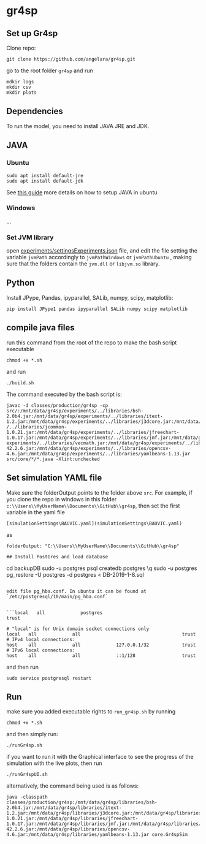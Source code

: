 # gr4sp

## Set up Gr4sp

Clone repo:

```git clone https://github.com/angelara/gr4sp.git```

go to the root folder `gr4sp` and run

```
mdkir logs
mkdir csv
mkdir plots
```
## Dependencies

To run the model, you need to install JAVA JRE and JDK.
## JAVA 
### Ubuntu
```
sudo apt install default-jre
sudo apt install default-jdk
```

See [this guide](https://www.digitalocean.com/community/tutorials/how-to-install-java-with-apt-on-ubuntu-18-04) more details on how to setup JAVA in ubuntu
### Windows
...

### Set JVM library

open [experiments/settingsExperiments.json](experiments/settingsExperiments.json) file, and edit the file setting the variable `jvmPath` accordingly to `jvmPathWindows` or `jvmPathUbuntu` , making sure that the folders contain the `jvm.dll` or `libjvm.so` library.

## Python

Install JPype, Pandas, ipyparallel, SALib, numpy, scipy, matplotlib:

```pip install JPype1 pandas ipyparallel SALib numpy scipy matplotlib```

## compile java files

run this command from the root of the repo to make the bash script executable

```
chmod +x *.sh
```

and run

```
./build.sh
```

The command executed by the bash script is:

```
javac -d classes/production/gr4sp -cp src/:/mnt/data/gr4sp/experiments/../libraries/bsh-2.0b4.jar:/mnt/data/gr4sp/experiments/../libraries/itext-1.2.jar:/mnt/data/gr4sp/experiments/../libraries/j3dcore.jar:/mnt/data/gr4sp/experiments/../libraries/j3dutils.jar:/mnt/data/gr4sp/experiments\
/../libraries/jcommon-1.0.21.jar:/mnt/data/gr4sp/experiments/../libraries/jfreechart-1.0.17.jar:/mnt/data/gr4sp/experiments/../libraries/jmf.jar:/mnt/data/gr4sp/experiments/../libraries/mason.19.jar:/mnt/data/gr4sp/experiments/../libraries/portfolio.jar:/mnt/data/gr4sp/\
experiments/../libraries/vecmath.jar:/mnt/data/gr4sp/experiments/../libraries/postgresql-42.2.6.jar:/mnt/data/gr4sp/experiments/../libraries/opencsv-4.6.jar:/mnt/data/gr4sp/experiments/../libraries/yamlbeans-1.13.jar src/core/*/*.java -Xlint:unchecked
```

## Set simulation YAML file

Make sure the folderOutput points to the folder above `src`. For example, if you clone the repo in windows in this folder `c:\\Users\\MyUserName\\Documents\\GitHub\\gr4sp`, then set the first variable in the yaml file

```
[simulationSettings\BAUVIC.yaml](simulationSettings\BAUVIC.yaml)
```

as 

```
folderOutput: "C:\\Users\\MyUserName\\Documents\\GitHub\\gr4sp"

## Install PostGres and load database

```
cd backupDB
sudo -u postgres psql
createdb postgres
\q
sudo -u postgres pg_restore -U postgres -d postgres < DB-2019-1-8.sql
```

edit file pg_hba.conf. In ubuntu it can be found at `/etc/postgresql/10/main/pg_hba.conf`


```local   all             postgres                                trust 

# "local" is for Unix domain socket connections only
local   all             all                                     trust                                                                                                                                                                         # IPv4 local connections:
host    all             all             127.0.0.1/32            trust                                                                                                                                                                        # IPv6 local connections:
host    all             all             ::1/128                 trust   
```

and then run 

```
sudo service postgresql restart
```
## Run

make sure you added executable rights to `run_gr4sp.sh` by running 

```
chmod +x *.sh
```

and then simply run:

```
./runGr4sp.sh
```

if you want to run it with the Graphical interface to see the progress of the simulation with the live plots, then run

```
./runGr4spUI.sh

```

alternatively, the command being used is as follows:

```
java -classpath classes/production/gr4sp:/mnt/data/gr4sp/libraries/bsh-2.0b4.jar:/mnt/data/gr4sp/libraries/itext-1.2.jar:/mnt/data/gr4sp/libraries/j3dcore.jar:/mnt/data/gr4sp/libraries/j3dutils.jar:/mnt/data/gr4sp/libraries/jcommon-1.0.21.jar:/mnt/data/gr4sp/libraries/jfreechart-1.0.17.jar:/mnt/data/gr4sp/libraries/jmf.jar:/mnt/data/gr4sp/libraries/mason.19.jar:/mnt/data/gr4sp/libraries/portfolio.jar:/mnt/data/gr4sp/libraries/vecmath.jar:/mnt/data/gr4sp/libraries/postgresql-42.2.6.jar:/mnt/data/gr4sp/libraries/opencsv-4.6.jar:/mnt/data/gr4sp/libraries/yamlbeans-1.13.jar core.Gr4spSim

```


```
